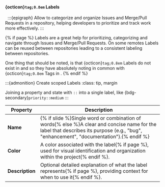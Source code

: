 #### {octicon}`tag;0.8em` Labels
&nbsp;
:::{epigraph}
Allow to categorize and organize Issues and Merge/Pull Requests in a repository, helping developers to prioritize and track work more effectively.
:::

{% if page %}
Labels are a great help for prioritizing, categorizing and navigate through Issues and Merge/Pull Requests.
On some remotes Labels can be reused between repositories leading to a consistent labeling between repositories.

One thing that should be noted, is that {octicon}`tag;0.8em` Labels do not exist in <i class="fab fa-git"></i> and so they have absolutely noting in common with {octicon}`tag;0.8em` Tags in <i class="fab fa-git"></i>.
{% endif %}

:::{admonition} Create scoped Labels
:class: tip, margin

Joining a property and state with `::` into a single label, like {bdg-secondary}`priority::medium`
:::

| Property                 | Description                                                                                                                                                     |
|--------------------------|-----------------------------------------------------------------------------------------------------------------------------------------------------------------|
| **Name**                 | {% if slide %}Single word or combination of words{% else %}A clear and concise name for the label that describes its purpose (e.g., "bug", "enhancement", "documentation").{% endif %}                                              |
| **Color**                | A color associated with the label{% if page %}, used for visual identification and organization within the project{% endif %}.                                                         |
| **Description**          | Optional detailed explanation of what the label represents{% if page %}, providing context for when to use it{% endif %}.                                          |
